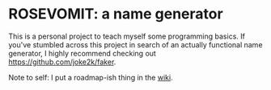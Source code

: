 # ROSEVOMIT: a name generator

This is a personal project to teach myself some programming basics. If you've stumbled across this project in search of an actually functional name generator, I highly recommend checking out https://github.com/joke2k/faker.

Note to self: I put a roadmap-ish thing in the [wiki](https://github.com/AlexLemna/rosevomit/wiki).
